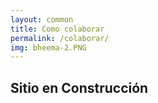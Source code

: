 ```yaml
---
layout: common
title: Como colaborar
permalink: /colaborar/
img: bheema-2.PNG
---
```


## Sitio en Construcción
